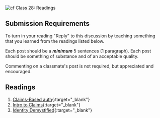 ![cf](http://i.imgur.com/7v5ASc8.png) Class 28: Readings

## Submission Requirements
To turn in your reading "Reply" to this discussion by teaching something that you learned from the 
readings listed below.

Each post should be a ***minimum*** 5 sentences (1 paragraph). Each post should be something of substance and 
of an acceptable quality. 

Commenting on a classmate's post is not required, but appreciated and encouraged.

## Readings
1. [Claims-Based auth](https://docs.microsoft.com/en-us/aspnet/core/security/authorization/claims?view=aspnetcore-2.1){:target="_blank"} 
2. [Intro to Claims](https://andrewlock.net/introduction-to-authentication-with-asp-net-core/){:target="_blank"} 
2. [Identity Demystified](https://digitalmccullough.com/posts/aspnetcore-auth-system-demystified.html){:target="_blank"}